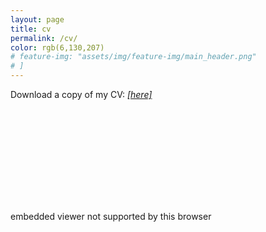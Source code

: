 ```yaml
---
layout: page
title: cv
permalink: /cv/
color: rgb(6,130,207)
# feature-img: "assets/img/feature-img/main_header.png"
# ]
---
```


Download a copy of my CV: [*[here]*](/assets/pdf/Brenner_CV_2021-11-21.pdf)

<!-- I need to figure out the width situation - -->
<!-- <object data="/assets/pdf/CV_Apr29_2021.pdf" type="application/pdf" width="2500px" height="750px">
    <embed src="/assets/pdf/CV_Apr29_2021.pdf" type="application/pdf">
        <p>not supported by browser</p>
    </embed>
</object> -->


<object data="/assets/pdf/Brenner_CV_2021-11-21.pdf" type="application/pdf" width="100%" height="750px">
    <embed src="/assets/pdf/Brenner_CV_2021-11-21.pdf" type="application/pdf"></embed>
        <p>embedded viewer not supported by this browser</p>
</object>
